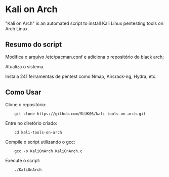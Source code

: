 # Kali on Arch

"Kali on Arch" is an automated script to install Kali Linux pentesting tools on Arch Linux.

## Resumo do script

Modifica o arquivo /etc/pacman.conf e adiciona o repositório do black arch;

Atualiza o sistema.

Instala 241 ferramentas de pentest como Nmap, Aircrack-ng, Hydra, etc.


## Como Usar

Clone o repositório:
```shell
    git clone https://github.com/SLUK06/kali-tools-on-arch.git
```
Entre no diretório criado:
```shell
    cd kali-tools-on-arch
```

Compile o script utilizando o gcc:
```shell
    gcc -o KaliOnArch KaliOnArch.c
```

Execute o script:
```shell
    ./KaliOnArch
```



